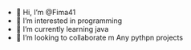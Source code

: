 - 👋 Hi, I’m @Fima41
- 👀 I’m interested in programming
- 🌱 I’m currently learning java
- 💞️ I’m looking to collaborate m
Any pythpn projects


<!---
Fima41/Fima41 is a ✨ special ✨ repository because its `README.md` (this file) appears on your GitHub profile.
You can click the Preview link to take a look at your changes.
--->
